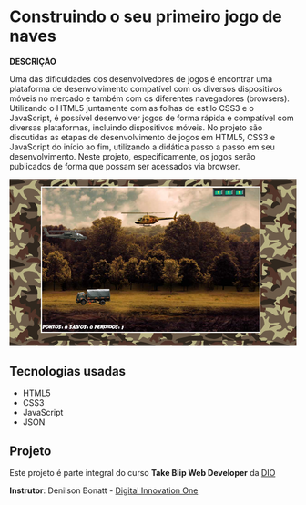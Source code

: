 # Construindo o seu primeiro jogo de naves

**DESCRIÇÃO**

Uma das dificuldades dos desenvolvedores de jogos é encontrar uma plataforma de desenvolvimento compatível com os diversos dispositivos móveis no mercado e também com os diferentes navegadores (browsers). Utilizando o HTML5 juntamente com as folhas de estilo CSS3 e o JavaScript, é possível desenvolver jogos de forma rápida e compatível com diversas plataformas, incluindo dispositivos móveis. No projeto são discutidas as etapas de desenvolvimento de jogos em HTML5, CSS3 e JavaScript do início ao fim, utilizando a didática passo a passo em seu desenvolvimento. Neste projeto, especificamente, os jogos serão publicados de forma que possam ser acessados via browser.


![](imgs/Captura-jogo-resgate.png)

## Tecnologias usadas
- HTML5
- CSS3
- JavaScript
- JSON

## Projeto
Este projeto é parte integral do curso **Take Blip Web Developer** da [DIO](https://web.dio.me/track/take-blip-web-developer?tab=path)



**Instrutor**: Denilson Bonatt - [Digital Innovation One](https://web.dio.me/)